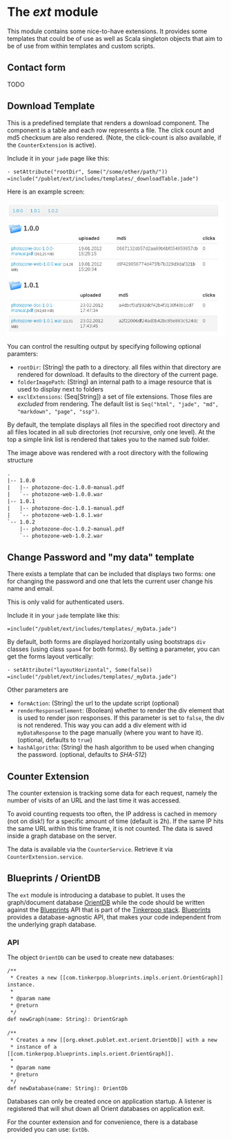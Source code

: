 # The _ext_ module

This module contains some nice-to-have extensions. It provides some templates
that could be of use as well as Scala singleton objects that aim to be of use
from within templates and custom scripts.

## Contact form

TODO

## Download Template

This is a predefined template that renders a download component. The component
is a table and each row represents a file. The click count and md5 checksum
are also rendered. (Note, the click-count is also available, if the
`CounterExtension` is active).

Include it in your `jade` page like this:

    - setAttribute("rootDir", Some("/some/other/path/"))
    =include("/publet/ext/includes/templates/_downloadTable.jade")

Here is an example screen:

![download table example](downloadTemplate.png)

You can control the resulting output by specifying following optional paramters:

* `rootDir`: (String) the path to a directory. all files within that directory
  are rendered for download. It defaults to the directory of the current page.
* `folderImagePath`: (String) an internal path to a image resource that is
  used to display next to folders
* `exclExtensions`: (Seq[String]) a set of file extensions. Those files are
  _excluded_ from rendering. The default list is `Seq("html", "jade", "md",
  "markdown", "page", "ssp")`.

By default, the template displays all files in the specified root directory
and all files located in all sub directories (not recursive, only one level).
At the top a simple link list is rendered that takes you to the named sub
folder.

The image above was rendered with a root directory with the following
structure

    .
    |-- 1.0.0
    |   |-- photozone-doc-1.0.0-manual.pdf
    |   `-- photozone-web-1.0.0.war
    |-- 1.0.1
    |   |-- photozone-doc-1.0.1-manual.pdf
    |   `-- photozone-web-1.0.1.war
    `-- 1.0.2
        |-- photozone-doc-1.0.2-manual.pdf
        `-- photozone-web-1.0.2.war


## Change Password and "my data" template

There exists a template that can be included that displays two forms: one for
changing the password and one that lets the current user change his name and
email.

This is only valid for authenticated users.

Include it in your `jade` template like this:

    =include("/publet/ext/includes/templates/_myData.jade")

By default, both forms are displayed horizontally using bootstraps `div`
classes (using class `span4` for both forms). By setting a parameter, you can
get the forms layout vertically:

    - setAttribute("layoutHorizontal", Some(false))
    =include("/publet/ext/includes/templates/_myData.jade")

Other parameters are

* `formAction`: (String) the url to the update script (optional)
* `renderResponseElement`: (Boolean) whether to render the div element that is used
  to render json responses. If this parameter is set to `false`, the div is not rendered.
  This way you can add a div element with id `myDataResponse` to the page manually (where
  you want to have it). (optional, defaults to `true`)
* `hashAlgorithm`: (String) the hash algorithm to be used when changing the password.
  (optional, defaults to _SHA-512_)


## Counter Extension

The counter extension is tracking some data for each request, namely the
number of visits of an URL and the last time it was accessed.

To avoid counting requests too often, the IP address is cached in memory (not
on disk!) for a specific amount of time (default is 2h). If the same IP hits
the same URL within this time frame, it is not counted. The data is saved
inside a graph database on the server.

The data is available via the `CounterService`. Retrieve it via
`CounterExtension.service`.


## Blueprints / OrientDB

The `ext` module is introducing a database to publet. It uses the
graph/document database [OrientDB](http://code.google.com/p/orient/) while the
code should be written against the
[Blueprints](http://blueprints.tinkerpop.com/) API that is part of the
[Tinkerpop stack](http://tinkerpop.com/).
[Blueprints](http://blueprints.tinkerpop.com/) provides a database-agnostic
API, that makes your code independent from the underlying graph database.


### API

The object `OrientDb` can be used to create new databases:

    /**
     * Creates a new [[com.tinkerpop.blueprints.impls.orient.OrientGraph]] instance.
     *
     * @param name
     * @return
     */
    def newGraph(name: String): OrientGraph

    /**
     * Creates a new [[org.eknet.publet.ext.orient.OrientDb]] with a new
     * instance of a [[com.tinkerpop.blueprints.impls.orient.OrientGraph]].
     *
     * @param name
     * @return
     */
    def newDatabase(name: String): OrientDb

Databases can only be created once on application startup. A listener is
registered that will shut down all Orient databases on application exit.

For the counter extension and for convenience, there is a database provided
you can use: `ExtDb`.